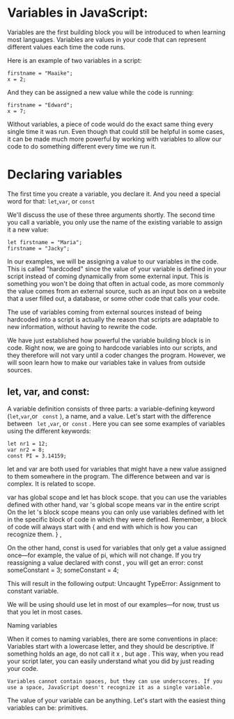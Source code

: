 # Variables in JavaScript:

Variables are the first building block you will be introduced to when learning most languages. Variables are values in your code that can represent different values each time the code runs.

Here is an example of two variables in a script:
    
    firstname = "Maaike"; 
    x = 2; 
And they can be assigned a new value while the code is running:
    
    firstname = "Edward"; 
    x = 7; 

Without variables, a piece of code would do the exact same thing every single time it was run. Even though that could still be helpful in some cases, it can be made much more powerful by working with variables to allow our code to do something different every time we run it.





# Declaring variables

The first time you create a variable, you declare it. And you need a special word for that: ``` let ```,``` var ```, or ``` const ``` 

We'll discuss the use of these three arguments shortly. The second time you call a variable, you only use the name of the existing variable to assign it a new value: 
    
    let firstname = "Maria"; 
    firstname = "Jacky"; 


In our examples, we will be assigning a value to our variables in the code.
This is called "hardcoded" since the value of your variable is defined in your script instead of coming dynamically from some external input. This is something you won't be doing that often in actual code, as more commonly the value comes from an external source, such as an input box on a website that a user filled out, a database, or some other code that calls your code.


The use of variables coming from external sources instead of being hardcoded into a script is actually the reason that scripts are adaptable to new information, without having to rewrite the code.
 
We have just established how powerful the variable building block is in code. Right now, we are going to hardcode variables into our scripts, and they therefore will not vary until a coder changes the program. However, we will soon learn how to make our variables take in values from outside sources.

## let, var, and const:

A variable definition consists of three parts: a variable-defining keyword (``` let ```,``` var ```,or ``` const``` ), a name, and a value. Let's start with the difference between ``` let``` ,``` var ```, or``` const``` . Here you can see some examples of variables using the different keywords:
    
    let nr1 = 12; 
    var nr2 = 8; 
    const PI = 3.14159; 

let and var are both used for variables that might have a new value assigned to them somewhere in the program. The difference between and var is complex. It is related to scope.

var has global scope and let has block scope. that you can use the variables defined with other hand, var 's global scope means var in the entire script On the let 's block scope means you can only use variables defined with 
let in the specific block of code in which they were defined.
 Remember, a block of code will always start with 
{ and end with 
which is how you can recognize them.
 } ,

On the other hand, const is used for variables that only get a value assigned once—for example, the value of pi, which will not change. If you try reassigning a value declared with const , you will get an error:
    const someConstant = 3; 
    someConstant = 4; 

This will result in the following output:
    Uncaught TypeError: Assignment to constant variable. 

We will be using should use let in most of our examples—for now, trust us that you let in most cases.



Naming variables

When it comes to naming variables, there are some conventions in place: 
    Variables start with a lowercase letter, and they should be descriptive. If something holds an age, do not call it x , but age . This way, when you read your script later, you can easily understand what you did by just reading your code.
    
    Variables cannot contain spaces, but they can use underscores. If you use a space, JavaScript doesn't recognize it as a single variable.


The value of your variable can be anything. Let's start with the easiest thing variables can be: primitives.
